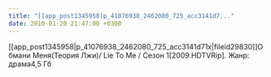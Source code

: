 ```yaml
---
title: "[[app_post1345958|p_41076938_2462080_725_acc3141d7..."
date: 2010-01-20 21:47:00 +0300
---
```


[[app_post1345958|p_41076938_2462080_725_acc3141d71x|fileid29830]]Обмани Меня(Теория Лжи)/ Lie To Me / Cезон 1[2009.HDTVRip].
Жанр: драма4,5 Гб

